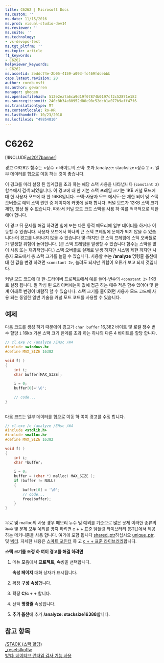 ```yaml
---
title: C6262 | Microsoft Docs
ms.custom: ''
ms.date: 11/15/2016
ms.prod: visual-studio-dev14
ms.reviewer: ''
ms.suite: ''
ms.technology:
- vs-devops-test
ms.tgt_pltfrm: ''
ms.topic: article
f1_keywords:
- C6262
helpviewer_keywords:
- C6262
ms.assetid: 3eddc74e-2b05-4159-a093-fd469fdcebbb
caps.latest.revision: 20
author: corob-msft
ms.author: gewarren
manager: ghogen
ms.openlocfilehash: 512e2ea7a6ca9d19f07874b0197cf2c52871e182
ms.sourcegitcommit: 240c8b34e80952d00e90c52dcb1a077b9aff47f6
ms.translationtype: MT
ms.contentlocale: ko-KR
ms.lasthandoff: 10/23/2018
ms.locfileid: "49854810"
---
```

# <a name="c6262"></a>C6262
[!INCLUDE[vs2017banner](../includes/vs2017banner.md)]

경고 C6262: 함수는 \<상수 > 바이트의 스택: 초과 /analyze: stacksize\<상수 2 >. 일부 데이터를 힙으로 이동 하는 것이 좋습니다.  
  
 이 경고를 미리 설정 된 임계값을 초과 하는 해당 스택 사용을 나타냅니다 (`constant 2`) 함수에서 검색 되었습니다. 이 경고에 대 한 기본 스택 프레임 크기는 1KB 커널 모드에 대 한 사용자 모드에 대 한 16KB입니다. 스택-사용자 모드 에서도-은 제한 되어 및 스택 오버플로 예외 스택 원인 중 페이지에 커밋에 실패 합니다. 커널 모드가 12KB 스택 크기 제한, 향상 될 수 없습니다. 따라서 커널 모드 코드 스택을 사용 하 여를 적극적으로 제한 해야 합니다.  
  
 이 경고 뒤 문제를 해결 하려면 힙에 또는 다른 동적 메모리에 일부 데이터를 하거나 이동할 수 있습니다.  사용자 모드에서 하나의 큰 스택 프레임에 문제가 되지 않을 수 있습니다-이 경고를 나타나지 않을 수 있습니다 및-하지만 큰 스택 프레임에 스택 오버플로가 발생할 위험이 높아집니다. (큰 스택 프레임을 발생할 수 있습니다 함수는 스택을 많이 사용 또는 재귀적입니다.) 스택 오버플로 실제로 발생 하지만 시스템 제한 까지만 사용자 모드에서 총 스택 크기를 늘릴 수 있습니다.  사용할 수는 **/analyze** 명령줄 옵션에 대 한 값을 변경 하려면 `<constant 2>`, 늘려도 되지만 위험이 오류가 보고 되지 것입니다.  
  
 커널 모드 코드에 대 한-드라이버 프로젝트에서 예를 들어-변수의 `<constant 2>` 1KB로 설정 됩니다. 잘 작성 된 드라이버에는이 값에 접근 하는 매우 적은 함수 있어야 및 한계 아래로 변경이 바람직 할 수 있습니다.  스택 크기를 줄이려면 사용자 모드 코드에 사용 되는 동일한 일반 기술을 커널 모드 코드를 사용할 수 있습니다.  
  
## <a name="example"></a>예제  
 다음 코드를 생성 하기 때문에이 경고가 `char buffer` 16,382 바이트 및 로컬 정수 변수 할당 `i` 16kb 기본 스택 크기 한계를 초과 하는 하나의 다른 4 바이트를 할당 합니다.  
  
```cpp  
// cl.exe /c /analyze /EHsc /W4  
#include <windows.h>  
#define MAX_SIZE 16382  
  
void f( )  
{  
    int i;  
    char buffer[MAX_SIZE];  
  
    i = 0;  
    buffer[0]='\0';  
  
    // code...  
}  
  
```  
  
 다음 코드는 일부 데이터를 힙으로 이동 하 여이 경고를 수정 합니다.  
  
```cpp  
// cl.exe /c /analyze /EHsc /W4  
#include <stdlib.h>     
#include <malloc.h>  
#define MAX_SIZE 16382  
  
void f( )  
{  
    int i;  
    char *buffer;  
  
    i = 0;  
    buffer = (char *) malloc( MAX_SIZE );  
    if (buffer != NULL)   
    {  
        buffer[0] = '\0';  
        // code...  
        free(buffer);  
    }  
}  
  
```  
  
 무료 및 malloc의 사용 경우 메모리 누수 및 예외를 기준으로 많은 문제 이러한 종류의 누수 및 문제 모두 예외를 방지 하려면 c + + 표준 템플릿 라이브러리 (STL)에서 제공 하는 메커니즘을 사용 합니다. 여기에 포함 됩니다 [shared_ptr](http://msdn.microsoft.com/library/1469fc51-c658-43f1-886c-f4530dd84860)하십시오 [unique_ptr](http://msdn.microsoft.com/library/acdf046b-831e-4a4a-83aa-6d4ee467db9a), 및 [벡터](http://msdn.microsoft.com/library/c1431ad8-c0b6-4dbb-89c4-5f651e432d7f). 자세한 내용은 [스마트 포인터](http://msdn.microsoft.com/library/909ef870-904c-49b6-b8cd-e9d0b7dc9435) 하 고 [c + + 표준 라이브러리](http://msdn.microsoft.com/library/a37d3ba3-58af-47c7-9ee2-441ccd7b77ee)합니다.  
  
 **스택 크기를 조정 하 여이 경고를 해결 하려면**  
  
1.  메뉴 모음에서 **프로젝트**, **속성**을 선택합니다.  
  
     **속성 페이지** 대화 상자가 표시됩니다.  
  
2.  확장 **구성 속성**합니다.  
  
3.  확장 **C/c + +** 합니다.  
  
4.  선택 **명령줄** 속성입니다.  
  
5.  **추가 옵션**에 추가 **/analyze: stacksize16388**합니다.  
  
## <a name="see-also"></a>참고 항목  
 [/STACK (스택 할당)](http://msdn.microsoft.com/library/73283660-e4bd-47cc-b5ca-04c5d739034c)   
 [_resetstkoflw](http://msdn.microsoft.com/library/319529cd-4306-4d22-810b-2063f3ad9e14)   
 [방법: 네이티브 런타임 검사 기능 사용](../debugger/how-to-use-native-run-time-checks.md)



